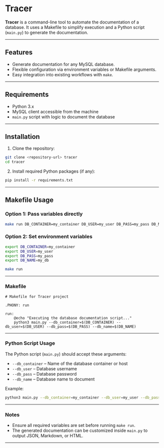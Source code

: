 # Tracer

**Tracer** is a command-line tool to automate the documentation of a database. It uses a Makefile to simplify execution and a Python script (`main.py`) to generate the documentation.

---

## **Features**

* Generate documentation for any MySQL database.
* Flexible configuration via environment variables or Makefile arguments.
* Easy integration into existing workflows with `make`.

---

## **Requirements**

* Python 3.x
* MySQL client accessible from the machine
* `main.py` script with logic to document the database

---

## **Installation**

1. Clone the repository:

```bash
git clone <repository-url> tracer
cd tracer
```

2. Install required Python packages (if any):

```bash
pip install -r requirements.txt
```

---

## **Makefile Usage**

### **Option 1: Pass variables directly**

```bash
make run DB_CONTAINER=my_container DB_USER=my_user DB_PASS=my_pass DB_NAME=my_db
```

### **Option 2: Set environment variables**

```bash
export DB_CONTAINER=my_container
export DB_USER=my_user
export DB_PASS=my_pass
export DB_NAME=my_db

make run
```

---

### **Makefile**

```make
# Makefile for Tracer project

.PHONY: run

run:
	@echo "Executing the database documentation script..."
	python3 main.py --db_container=$(DB_CONTAINER) --db_user=$(DB_USER) --db_pass=$(DB_PASS) --db_name=$(DB_NAME)
```

---

### **Python Script Usage**

The Python script (`main.py`) should accept these arguments:

* `--db_container` – Name of the database container or host
* `--db_user` – Database username
* `--db_pass` – Database password
* `--db_name` – Database name to document

Example:

```bash
python3 main.py --db_container=my_container --db_user=my_user --db_pass=my_pass --db_name=my_db
```

---

### **Notes**

* Ensure all required variables are set before running `make run`.
* The generated documentation can be customized inside `main.py` to output JSON, Markdown, or HTML.

---